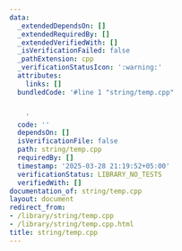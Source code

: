 ```yaml
---
data:
  _extendedDependsOn: []
  _extendedRequiredBy: []
  _extendedVerifiedWith: []
  _isVerificationFailed: false
  _pathExtension: cpp
  _verificationStatusIcon: ':warning:'
  attributes:
    links: []
  bundledCode: '#line 1 "string/temp.cpp"


    '
  code: ''
  dependsOn: []
  isVerificationFile: false
  path: string/temp.cpp
  requiredBy: []
  timestamp: '2025-03-28 21:19:52+05:00'
  verificationStatus: LIBRARY_NO_TESTS
  verifiedWith: []
documentation_of: string/temp.cpp
layout: document
redirect_from:
- /library/string/temp.cpp
- /library/string/temp.cpp.html
title: string/temp.cpp
---
```

